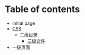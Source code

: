 # Table of contents

* Initial page
* [CSS](css/README.md)
  * 二级目录
    * [三级文件](css/untitled/untitled.md)
* 一级页面

